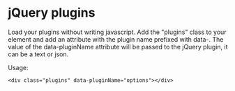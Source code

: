 jQuery plugins
==============
Load your plugins without writing javascript. Add the "plugins" class to your element and add an attribute with the plugin name prefixed with data-. The value of the data-pluginName attribute will be passed to the jQuery plugin, it can be a text or json.

Usage:

	<div class="plugins" data-pluginName="options"></div>
